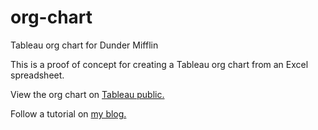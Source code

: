 # org-chart
Tableau org chart for Dunder Mifflin

This is a proof of concept for creating a Tableau org chart from an Excel spreadsheet.

View the org chart on [Tableau public.](https://public.tableau.com/profile/nathan.smith#!/vizhome/DunderMifflin/DunderMifflinOrgChart "Org chart on Tableau public")

Follow a tutorial on [my blog.](https://smithna.github.io/tableau-org-chart/ "Tableau org chart tutorial")
